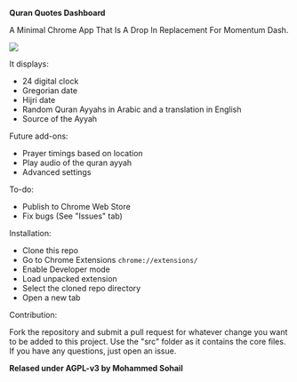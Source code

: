 **Quran Quotes Dashboard**

A Minimal Chrome App That Is A Drop In Replacement For Momentum Dash.

<img src=http://i.imgur.com/d3Lp5DWg.png>

It displays:

- 24 digital clock 
- Gregorian date
- Hijri date
- Random Quran Ayyahs in Arabic and a translation in English
- Source of the Ayyah

Future add-ons:

- Prayer timings based on location
- Play audio of the quran ayyah
- Advanced settings

To-do:

- Publish to Chrome Web Store
- Fix bugs (See "Issues" tab)

Installation:

- Clone this repo
- Go to Chrome Extensions `chrome://extensions/`
- Enable Developer mode
- Load unpacked extension
- Select the cloned repo directory
- Open a new tab

Contribution:

Fork the repository and submit a pull request for whatever change you want to be added to this project. Use the "src" folder as it contains the core files. If you have any questions, just open an issue.


**Relased under AGPL-v3 by Mohammed Sohail**